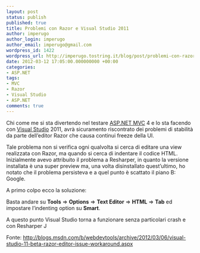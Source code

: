 ```yaml
---
layout: post
status: publish
published: true
title: Problemi con Razor e Visual Studio 2011
author: imperugo
author_login: imperugo
author_email: imperugo@gmail.com
wordpress_id: 1422
wordpress_url: http://imperugo.tostring.it/blog/post/problemi-con-razor-e-visual-studio-2011/
date: 2012-03-12 17:05:00.000000000 +00:00
categories:
- ASP.NET
tags:
- MVC
- Razor
- Visual Studio
- ASP.NET
comments: true
---
```

<p>Chi come me si sta divertendo nel testare <a title="ASP.NET MVC" href="http://tostring.it/tags/archive/mvc" target="_blank">ASP.NET MVC</a> 4 e lo sta facendo con <a title="Visual Studio" href="http://tostring.it/tags/archive/visual+studio" target="_blank">Visual Studio</a> 2011, avrà sicuramento riscontrato dei problemi di stabilità da parte dell’editor Razor che causa continui freeze della UI.</p>  <p>Tale problema non si verifica ogni qualvolta si cerca di editare una view realizzata con Razor, ma quando si cerca di indentare il codice HTML.    <br />Inizialmente avevo attribuito il problema a Resharper, in quanto la versione installata è una super preview ma, una volta disinstallato quest’ultimo, ho notato che il problema persisteva e a quel punto è scattato il piano B: Google.</p>  <p>A primo colpo ecco la soluzione:</p>  <p>Basta andare su <strong>Tools</strong> =&gt; <strong>Options</strong> =&gt; <strong>Text Editor</strong> =&gt; <strong>HTML</strong> =&gt; <strong>Tab</strong> ed impostare l’indenting option su <strong>Smart</strong>.</p>  <p>A questo punto Visual Studio torna a funzionare senza particolari crash e con Resharper J</p>  <p>Fonte: <a href="http://blogs.msdn.com/b/webdevtools/archive/2012/03/06/visual-studio-11-beta-razor-editor-issue-workaround.aspx">http://blogs.msdn.com/b/webdevtools/archive/2012/03/06/visual-studio-11-beta-razor-editor-issue-workaround.aspx</a></p>
